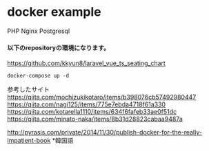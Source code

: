 # docker example

PHP Nginx Postgresql 

#### 以下のrepositoryの環境になります。
https://github.com/kkyun8/laravel_vue_ts_seating_chart<br>

~~~
docker-compose up -d
~~~

参考したサイト
https://qiita.com/mochizukikotaro/items/b398076cb57492980447<br>
https://qiita.com/nagi125/items/775e7ebda4718f61a330<br>
https://qiita.com/kotarella1110/items/634f6fafeb33ae0f51dc<br>
https://qiita.com/minato-naka/items/8b31d28823cabaa9487a<br>

http://pyrasis.com/private/2014/11/30/publish-docker-for-the-really-impatient-book *韓国語<br>
